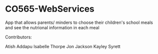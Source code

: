 # CO565-WebServices

App that allows parents/ minders to choose their children's school meals and see the nutrional information in each meal

Contributors:

Atish Addapu 
Isabelle Thorpe
Jon Jackson
Kayley Syrett 
